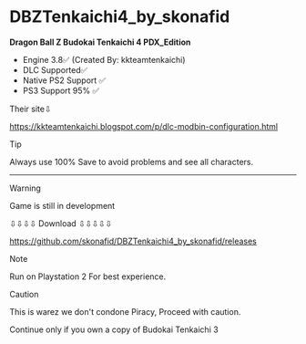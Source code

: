 # DBZTenkaichi4_by_skonafid
**Dragon Ball Z Budokai Tenkaichi 4  PDX_Edition**

+ Engine 3.8✅    (Created By: kkteamtenkaichi)
+ DLC Supported✅
+ Native PS2 Support ✅
+ PS3 Support 95% ✅

Their site⇩

 https://kkteamtenkaichi.blogspot.com/p/dlc-modbin-configuration.html 

> [!TIP]
> Always use 100% Save to avoid problems and see all characters.


---------------------------------------------------------------------------------


> [!WARNING]  
> Game is still in development
>

⇩⇩⇩⇩ Download ⇩⇩⇩⇩⇩

 https://github.com/skonafid/DBZTenkaichi4_by_skonafid/releases 



> [!NOTE]
> Run on Playstation 2 For best experience.


> [!CAUTION]
> This is warez we don't condone Piracy, Proceed with caution.
> 
> Continue only if you own a copy of Budokai Tenkaichi 3
